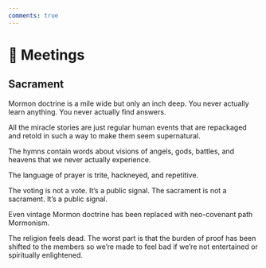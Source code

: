 ```yaml
---
comments: true
---
```

# 🤝 Meetings

## Sacrament
Mormon doctrine is a mile wide but only an inch deep. You never actually learn anything. You never actually find answers.

All the miracle stories are just regular human events that are repackaged and retold in such a way to make them seem supernatural.

The hymns contain words about visions of angels, gods, battles, and heavens that we never actually experience.

The language of prayer is trite, hackneyed, and repetitive.

The voting is not a vote. It’s a public signal. The sacrament is not a sacrament. It’s a public signal.

Even vintage Mormon doctrine has been replaced with neo-covenant path Mormonism. 

The religion feels dead. The worst part is that the burden of proof has been shifted to the members so we’re made to feel bad if we’re not entertained or spiritually enlightened.



